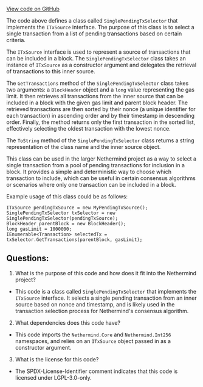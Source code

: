 [View code on GitHub](https://github.com/NethermindEth/nethermind/src/Nethermind/Nethermind.Consensus/Transactions/SinglePendingTxSelector.cs)

The code above defines a class called `SinglePendingTxSelector` that implements the `ITxSource` interface. The purpose of this class is to select a single transaction from a list of pending transactions based on certain criteria. 

The `ITxSource` interface is used to represent a source of transactions that can be included in a block. The `SinglePendingTxSelector` class takes an instance of `ITxSource` as a constructor argument and delegates the retrieval of transactions to this inner source. 

The `GetTransactions` method of the `SinglePendingTxSelector` class takes two arguments: a `BlockHeader` object and a `long` value representing the gas limit. It then retrieves all transactions from the inner source that can be included in a block with the given gas limit and parent block header. The retrieved transactions are then sorted by their nonce (a unique identifier for each transaction) in ascending order and by their timestamp in descending order. Finally, the method returns only the first transaction in the sorted list, effectively selecting the oldest transaction with the lowest nonce.

The `ToString` method of the `SinglePendingTxSelector` class returns a string representation of the class name and the inner source object.

This class can be used in the larger Nethermind project as a way to select a single transaction from a pool of pending transactions for inclusion in a block. It provides a simple and deterministic way to choose which transaction to include, which can be useful in certain consensus algorithms or scenarios where only one transaction can be included in a block. 

Example usage of this class could be as follows:

```
ITxSource pendingTxSource = new MyPendingTxSource();
SinglePendingTxSelector txSelector = new SinglePendingTxSelector(pendingTxSource);
BlockHeader parentBlock = new BlockHeader();
long gasLimit = 1000000;
IEnumerable<Transaction> selectedTx = txSelector.GetTransactions(parentBlock, gasLimit);
```
## Questions: 
 1. What is the purpose of this code and how does it fit into the Nethermind project?
- This code is a class called `SinglePendingTxSelector` that implements the `ITxSource` interface. It selects a single pending transaction from an inner source based on nonce and timestamp, and is likely used in the transaction selection process for Nethermind's consensus algorithm.

2. What dependencies does this code have?
- This code imports the `Nethermind.Core` and `Nethermind.Int256` namespaces, and relies on an `ITxSource` object passed in as a constructor argument.

3. What is the license for this code?
- The SPDX-License-Identifier comment indicates that this code is licensed under LGPL-3.0-only.